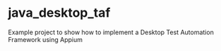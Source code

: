 # java_desktop_taf
Example project to show how to implement a Desktop Test Automation Framework using Appium
